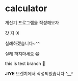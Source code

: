 # calculator

계산기 프로그램을 작성해보자 

갓 지 예  

실례하겠습니다~^^ 

실례 하지마세요 😁





this is test branch 👨

__JIYE__ 브랜치에서 작성되었습니다 ^__^


